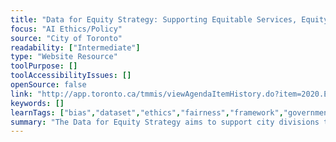 ```yaml
---
title: "Data for Equity Strategy: Supporting Equitable Services, Equity Priorities, Performance Measurement and Accountability"
focus: "AI Ethics/Policy"
source: "City of Toronto"
readability: ["Intermediate"]
type: "Website Resource"
toolPurpose: []
toolAccessibilityIssues: []
openSource: false
link: "http://app.toronto.ca/tmmis/viewAgendaItemHistory.do?item=2020.EX18.6"
keywords: []
learnTags: ["bias","dataset","ethics","fairness","framework","government","trust"]
summary: "The Data for Equity Strategy aims to support city divisions to collect socio-demographic data and to analyze, use and apply disaggregated data to inform equitable program planning and service delivery.  "
---
```


